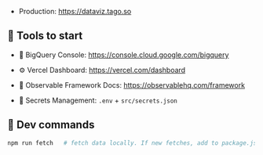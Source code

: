 - Production: https://dataviz.tago.so

## 🧰 Tools to start

- 🔎 BigQuery Console: https://console.cloud.google.com/bigquery
- ⚙️ Vercel Dashboard: https://vercel.com/dashboard
- 🧪 Observable Framework Docs: https://observablehq.com/framework

- 🔐 Secrets Management: `.env` + `src/secrets.json`

## 🚀 Dev commands

```bash
npm run fetch   # fetch data locally. If new fetches, add to package.json.
```
